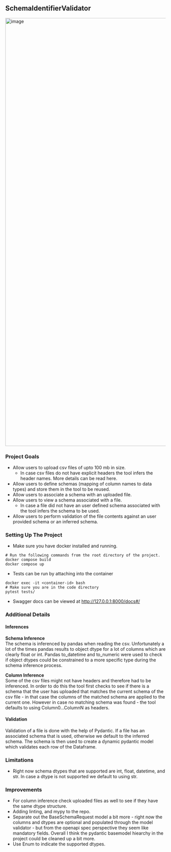 ## SchemaIdentifierValidator

<img width="1344" alt="image" src="https://github.com/user-attachments/assets/04a83c99-73f0-45f3-8726-4d90b20f0a5c">

### Project Goals
- Allow users to upload csv files of upto 100 mb in size.
  - In case csv files do not have explicit headers the tool infers the header names. More details can be read here.
- Allow users to define schemas (mapping of column names to data types) and store them in the tool to be reused.
- Allow users to associate a schema with an uploaded file.
- Allow users to view a schema associated with a file.
  - In case a file did not have an user defined schema associated with the tool infers the schema to be used.
- Allow users to perform validation of the file contents against an user provided schema or an inferred schema.

### Setting Up The Project
- Make sure you have docker installed and running.
```
# Run the following commands from the root directory of the project.
docker compose build
docker compose up
```
- Tests can be run by attaching into the container
```
docker exec -it <container-id> bash
# Make sure you are in the code directory
pytest tests/
```
- Swagger docs can be viewed at http://127.0.0.1:8000/docs#/

### Additional Details
#### Inferences
**Schema Inference**  
The schema is inferenced by pandas when reading the csv. Unfortunately a lot of the times pandas results to object dtype for a lot of columns which are clearly float or int. Pandas to_datetime and to_numeric were used to check if object dtypes could be constrained to a more specific type during the schema inference process.  

**Column Inference**  
Some of the csv files might not have headers and therefore had to be inferenced. In order to do this the tool first checks to see if there is a schema that the user has uploaded that matches the current schema of the csv file - in that case the columns of the matched schema are applied to the current one. However in case no matching schema was found - the tool defaults to using Column0...ColumnN as headers.

#### Validation
Validation of a file is done with the help of Pydantic. If a file has an associated schema that is used, otherwise we default to the inferred schema. The schema is then used to create a dynamic pydantic model which validates each row of the Dataframe.

### Limitations
- Right now schema dtypes that are supported are int, float, datetime, and str. In case a dtype is not supported we default to using str.

### Improvements
- For column inference check uploaded files as well to see if they have the same dtype structure.
- Adding linting, and mypy to the repo.
- Separate out the BaseSchemaRequest model a bit more - right now the columns and dtypes are optional and populated through the model validator - but from the openapi spec perspective they seem like mandatory fields. Overall I think the pydantic basemodel hiearchy in the project could be cleaned up a bit more.
- Use Enum to indicate the supported dtypes.

